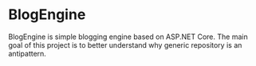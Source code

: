 # BlogEngine
BlogEngine is simple blogging engine based on ASP.NET Core.
The main goal of this project is to better understand why generic repository is an antipattern.

